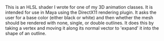 This is an HLSL shader I wrote for one of my 3D animation classes. It is intended for use in Maya using the DirectX11 rendering plugin. It asks the user for a base color (either black or white) and then whether the mesh should be rendered with none, single, or double outlines. It does this by taking a vertex and moving it along its normal vector to 'expand' it into the shape of an outline.